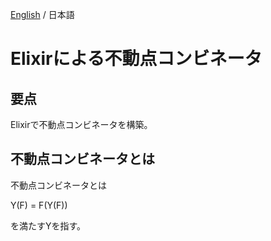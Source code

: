 [English](./README.md) / 日本語

# Elixirによる不動点コンビネータ

## 要点
Elixirで不動点コンビネータを構築。

## 不動点コンビネータとは
不動点コンビネータとは

Y(F) = F(Y(F))

を満たすYを指す。